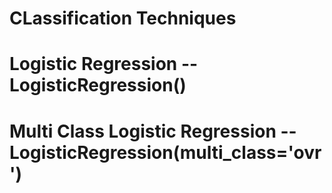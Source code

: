 # CLassification Techniques 
# Logistic Regression -- LogisticRegression()
# Multi Class Logistic Regression -- LogisticRegression(multi_class='ovr')
